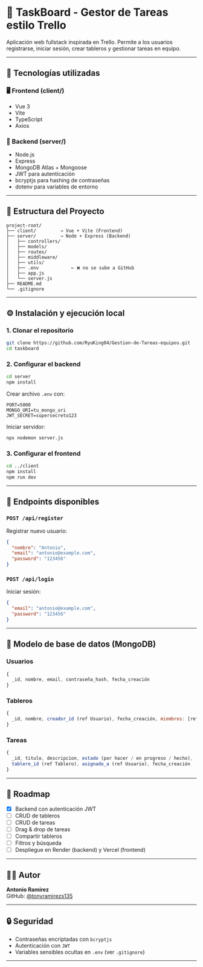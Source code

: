 # 🧩 TaskBoard - Gestor de Tareas estilo Trello

Aplicación web fullstack inspirada en Trello. Permite a los usuarios registrarse, iniciar sesión, crear tableros y gestionar tareas en equipo.

---

## 🚀 Tecnologías utilizadas

### 🖥️ Frontend (client/)
- Vue 3
- Vite
- TypeScript
- Axios

### 🔧 Backend (server/)
- Node.js
- Express
- MongoDB Atlas + Mongoose
- JWT para autenticación
- bcryptjs para hashing de contraseñas
- dotenv para variables de entorno

---

## 📁 Estructura del Proyecto

```
project-root/
├── client/         → Vue + Vite (Frontend)
├── server/         → Node + Express (Backend)
│   ├── controllers/
│   ├── models/
│   ├── routes/
│   ├── middleware/
│   ├── utils/
│   ├── .env            ← ❌ no se sube a GitHub
│   ├── app.js
│   └── server.js
├── README.md
└── .gitignore
```

---

## ⚙️ Instalación y ejecución local

### 1. Clonar el repositorio
```bash
git clone https://github.com/RyuKing04/Gestion-de-Tareas-equipos.git
cd taskboard
```

### 2. Configurar el backend
```bash
cd server
npm install
```
Crear archivo `.env` con:
```env
PORT=5000
MONGO_URI=tu_mongo_uri
JWT_SECRET=supersecreto123
```

Iniciar servidor:
```bash
npx nodemon server.js
```

### 3. Configurar el frontend
```bash
cd ../client
npm install
npm run dev
```

---

## 🔐 Endpoints disponibles

### `POST /api/register`
Registrar nuevo usuario:
```json
{
  "nombre": "Antonio",
  "email": "antonio@example.com",
  "password": "123456"
}
```

### `POST /api/login`
Iniciar sesión:
```json
{
  "email": "antonio@example.com",
  "password": "123456"
}
```

---

## 🧱 Modelo de base de datos (MongoDB)

### Usuarios
```js
{
  _id, nombre, email, contraseña_hash, fecha_creación
}
```

### Tableros
```js
{
  _id, nombre, creador_id (ref Usuario), fecha_creación, miembros: [ref Usuario]
}
```

### Tareas
```js
{
  _id, titulo, descripcion, estado (por hacer / en progreso / hecho),
  tablero_id (ref Tablero), asignado_a (ref Usuario), fecha_creación
}
```

---

## 📌 Roadmap

- [x] Backend con autenticación JWT
- [ ] CRUD de tableros
- [ ] CRUD de tareas
- [ ] Drag & drop de tareas
- [ ] Compartir tableros
- [ ] Filtros y búsqueda
- [ ] Despliegue en Render (backend) y Vercel (frontend)

---

## 🙋‍♂️ Autor

**Antonio Ramírez**  
GitHub: [@tonyramirezs135](https://github.com/tonyramirezs135)

---

## 🔒 Seguridad

- Contraseñas encriptadas con `bcryptjs`
- Autenticación con `JWT`
- Variables sensibles ocultas en `.env` (ver `.gitignore`)

---

